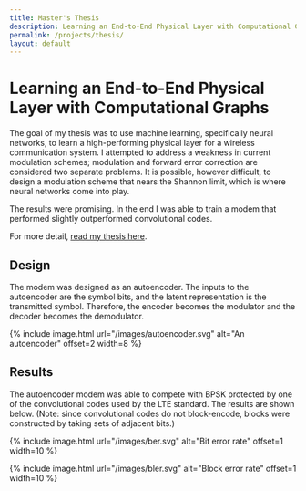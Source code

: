 ```yaml
---
title: Master's Thesis
description: Learning an End-to-End Physical Layer with Computational Graphs
permalink: /projects/thesis/
layout: default
---
```


Learning an End-to-End Physical Layer with Computational Graphs
===

The goal of my thesis was to use machine learning, specifically neural networks, to learn a
high-performing physical layer for a wireless communication system.  I attempted to address a weakness in
current modulation schemes; modulation and forward error correction are considered two separate
problems.  It is possible, however difficult, to design a modulation scheme that nears the Shannon
limit, which is where neural networks come into play.

The results were promising.  In the end I was able to train a modem that performed slightly
outperformed convolutional codes.

For more detail, [read my thesis here](/files/thesis.pdf).

Design
---

The modem was designed as an autoencoder.  The inputs to the autoencoder are the symbol bits, and
the latent representation is the transmitted symbol.  Therefore, the encoder becomes the modulator
and the decoder becomes the demodulator.

{% include image.html url="/images/autoencoder.svg" alt="An autoencoder" offset=2 width=8 %}

Results
---

The autoencoder modem was able to compete with BPSK protected by one of the convolutional codes used
by the LTE standard.  The results are shown below. (Note: since convolutional codes do not block-encode,
blocks were constructed by taking sets of adjacent bits.)

{% include image.html url="/images/ber.svg" alt="Bit error rate" offset=1 width=10 %}

{% include image.html url="/images/bler.svg" alt="Block error rate" offset=1 width=10 %}
